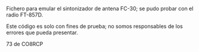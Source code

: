 Fichero para emular el sintonizador de antena FC-30; se pudo probar con el radio FT-857D.

Este código es solo con fines de prueba; no somos responsables de los errores que pueda presentar.

73 de CO8RCP
